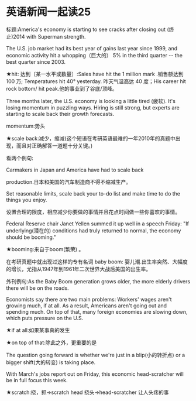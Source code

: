 # 英语新闻一起读25

标题:America's economy is starting to see cracks after closing out (终止)2014 with Superman strength.

The U.S. job market had its best year of gains last year since 1999, and economic activity hit a whopping（巨大的） 5% in the third quarter -- the best quarter since 2003.

★hit:  达到〔某一水平或数量〕:Sales have hit the 1 million mark .销售额达到 100 万;  Temperatures hit 40° yesterday. 昨天气温高达 40 度；His career hit rock bottom/ hit peak.他的事业到了谷底/顶峰。

Three months later, the U.S. economy is looking a little tired (疲软). It's losing momentum in puzzling ways. Hiring is still strong, but experts are starting to scale back their growth forecasts.

momentum:势头

★scale back:减少，缩减(这个短语在考研英语最难的一年2010年的真题中出现，而且对正确解答一道题十分关键。)

看两个例句:

Carmakers in Japan and America have had to scale back 

production.日本和美国的汽车制造商不得不缩减生产。

Set reasonable limits, scale back your to-do list and make time to do the things you enjoy.

设置合理的限度，相应减少你要做的事情并且花点时间做一些你喜欢的事情。

Federal Reserve chair Janet Yellen summed it up well in a speech Friday: "If underlying(潜在的) conditions had truly returned to normal, the economy should be booming."

★booming:来自于boom(繁荣) 。

在考研真题中就出现过这样的专有名词 baby boom: 婴儿潮.出生率突然、大幅度的增长，尤指从1947年到1961年二次世界大战后美国的出生率。

外刊例句:As the Baby Boom generation grows older, the more elderly drivers there will be on the roads.

Economists say there are two main problems: Workers' wages aren't growing much, if at all. As a result, Americans aren't going out and spending much. On top of that, many foreign economies are slowing down, which puts pressure on the U.S.

★if at all:如果某事真的发生

★on top of that:除此之外，更重要的是

The question going forward is whether we're just in a blip(小的转折点) or a bigger shift(大的转变) is taking place.

With March's jobs report out on Friday, this economic head-scratcher will be in full focus this week.

★scratch:挠，抓→scratch head 挠头→head-scratcher 让人头疼的事